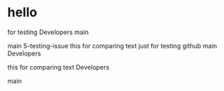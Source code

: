 # hello
for testing
Developers
main

main
5-testing-issue
this for comparing text
just for testing github
main
Developers

this for comparing text
Developers

 main
